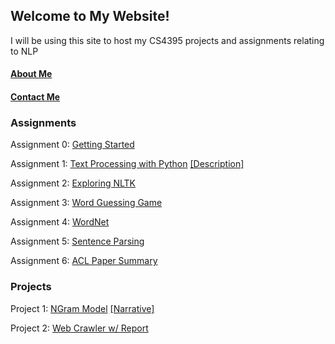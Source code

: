 ## Welcome to My Website!
I will be using this site to host my CS4395 projects and assignments relating to NLP

#### [About Me](https://kshi4234.github.io/CS4395-HLT/about)
#### [Contact Me](https://kshi4234.github.io/CS4395-HLT/contact)


### Assignments

Assignment 0: [Getting Started](https://github.com/kshi4234/CS4395-HLT/blob/main/assignments/assignment%200/Overview%20of%20NLP.pdf)

Assignment 1: [Text Processing with Python](https://github.com/kshi4234/CS4395-HLT/tree/main/assignments/assignment%201) [[Description]](https://kshi4234.github.io/CS4395-HLT/descriptions)

Assignment 2: [Exploring NLTK](https://github.com/kshi4234/CS4395-HLT/blob/main/assignments/assignment%202/Assignment%202.ipynb%20-%20Colaboratory.pdf)

Assignment 3: [Word Guessing Game](https://github.com/kshi4234/CS4395-HLT/tree/main/assignments/assignment%203)

Assignment 4: [WordNet](https://github.com/kshi4234/CS4395-HLT/blob/main/assignments/assignment%204)

Assignment 5: [Sentence Parsing](https://github.com/kshi4234/CS4395-HLT/tree/main/assignments/assignment%205)

Assignment 6: [ACL Paper Summary](https://github.com/kshi4234/CS4395-HLT/blob/main/assignments/ACL-Paper-Summary/ACL-Paper-Summary.pdf)



### Projects

Project 1: [NGram Model](https://github.com/kshi4234/CS4395-HLT/tree/main/assignments/Ngrams) [[Narrative]](https://github.com/kshi4234/CS4395-HLT/blob/main/assignments/Ngrams/NGram%20Write%20Up.pdf)

Project 2: [Web Crawler w/ Report](https://github.com/kshi4234/CS4395-HLT/tree/main/assignments/Web%20Crawler)
